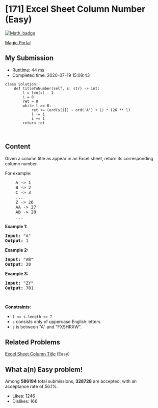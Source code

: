 # [171] Excel Sheet Column Number (Easy)

[![Math_badge](https://img.shields.io/badge/topic-Math-green.svg)](https://leetcode.com/problems/excel-sheet-column-number/) 

[Magic Portal](https://leetcode.com/problems/excel-sheet-column-number/)

## My Submission

- Runtime: 44 ms
- Completed time: 2020-07-19 15:08:43

```python3
class Solution:
    def titleToNumber(self, s: str) -> int:
        l = len(s) - 1
        i = 0
        ret = 0
        while l >= 0:
            ret += (ord(s[i]) - ord('A') + 1) * (26 ** l)
            l -= 1
            i += 1
        return ret
        
            
```

## Content
<p>Given a column title as appear in an Excel sheet, return its corresponding column number.</p>

<p>For example:</p>

<pre>
    A -&gt; 1
    B -&gt; 2
    C -&gt; 3
    ...
    Z -&gt; 26
    AA -&gt; 27
    AB -&gt; 28 
    ...
</pre>

<p><strong>Example 1:</strong></p>

<pre>
<strong>Input:</strong> &quot;A&quot;
<strong>Output:</strong> 1
</pre>

<p><strong>Example 2:</strong></p>

<pre>
<strong>Input: </strong>&quot;AB&quot;
<strong>Output:</strong> 28
</pre>

<p><strong>Example 3:</strong></p>

<pre>
<strong>Input: </strong>&quot;ZY&quot;
<strong>Output:</strong> 701
</pre>
<p>&nbsp;</p>
<p><strong>Constraints:</strong></p>

<ul>
	<li><code>1 &lt;= s.length &lt;= 7</code></li>
	<li><code>s</code> consists only of uppercase English letters.</li>
	<li><code>s</code> is between &quot;A&quot; and &quot;FXSHRXW&quot;.</li>
</ul>


## Related Problems
[Excel Sheet Column Title](https://leetcode.com/problems/excel-sheet-column-title/) (Easy) <br>

## What a(n) Easy problem!
Among **586194** total submissions, **328728** are accepted, with an acceptance rate of 56.1%. <br>

- Likes: 1246
- Dislikes: 166


